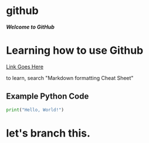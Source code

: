 # github

***Welcome to GitHub***

# Learning how to use Github

[Link Goes Here](https://www.microsoft.com)

to learn, search "Markdown formatting Cheat Sheet"

## Example Python Code

```python
print("Hello, World!")
```
# let's branch this.
